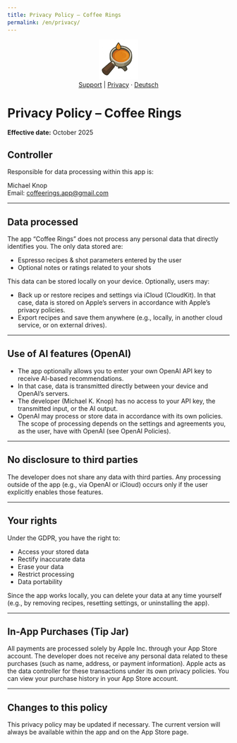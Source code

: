 ```yaml
---
title: Privacy Policy – Coffee Rings
permalink: /en/privacy/
---
```


<p align="center">
  <img src="/assets/coffeerings.png" alt="Coffee Rings" width="90"><br>
  <a href="/en/support/">Support</a> | <a href="/en/privacy/">Privacy</a> ·
  <a href="/de/privacy/">Deutsch</a>
</p>

# Privacy Policy – Coffee Rings
**Effective date:** October 2025

## Controller
Responsible for data processing within this app is:

Michael Knop  
Email: coffeerings.app@gmail.com

---

## Data processed
The app “Coffee Rings” does not process any personal data that directly identifies you. The only data stored are:
- Espresso recipes & shot parameters entered by the user
- Optional notes or ratings related to your shots

This data can be stored locally on your device. Optionally, users may:
- Back up or restore recipes and settings via iCloud (CloudKit). In that case, data is stored on Apple’s servers in accordance with Apple’s privacy policies.
- Export recipes and save them anywhere (e.g., locally, in another cloud service, or on external drives).

---

## Use of AI features (OpenAI)
- The app optionally allows you to enter your own OpenAI API key to receive AI-based recommendations.
- In that case, data is transmitted directly between your device and OpenAI’s servers.
- The developer (Michael K. Knop) has no access to your API key, the transmitted input, or the AI output.
- OpenAI may process or store data in accordance with its own policies. The scope of processing depends on the settings and agreements you, as the user, have with OpenAI (see OpenAI Policies).

---

## No disclosure to third parties
The developer does not share any data with third parties. Any processing outside of the app (e.g., via OpenAI or iCloud) occurs only if the user explicitly enables those features.

---

## Your rights
Under the GDPR, you have the right to:
- Access your stored data
- Rectify inaccurate data
- Erase your data
- Restrict processing
- Data portability

Since the app works locally, you can delete your data at any time yourself (e.g., by removing recipes, resetting settings, or uninstalling the app).

---

## In-App Purchases (Tip Jar)
All payments are processed solely by Apple Inc. through your App Store account. The developer does not receive any personal data related to these purchases (such as name, address, or payment information). Apple acts as the data controller for these transactions under its own privacy policies. You can view your purchase history in your App Store account.

---

## Changes to this policy
This privacy policy may be updated if necessary. The current version will always be available within the app and on the App Store page.
